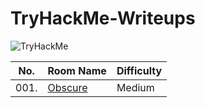 # TryHackMe-Writeups
<img src="https://tryhackme-badges.s3.amazonaws.com/m3gakr4nus.png" alt="TryHackMe">

| No. | Room Name | Difficulty |
|-----|--------------|------------------|
| 001.	| [Obscure](https://github.com/Mega-Kranus/TryHackMe-Writeups/blob/main/001_Obsecure/001.%20Obscure.md)|Medium|
